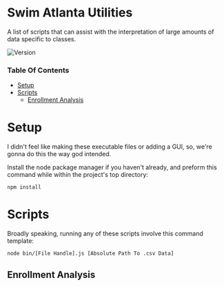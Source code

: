 # Swim Atlanta Utilities
A list of scripts that can assist with the interpretation of large amounts of data specific to classes.

![Version](https://img.shields.io/badge/Version-1.0.0-brightgreen)

### Table Of Contents

* [Setup](#setup)
* [Scripts](#scripts)
    * [Enrollment Analysis](#enrollment-analysis)

# Setup

I didn't feel like making these executable files or adding a GUI, so, we're gonna do this the way god intended.

Install the node package manager if you haven't already, and preform this command while within the project's top directory:

```
npm install
```

# Scripts

Broadly speaking, running any of these scripts involve this command template:

```
node bin/[File Handle].js [Absolute Path To .csv Data]
```

## Enrollment Analysis